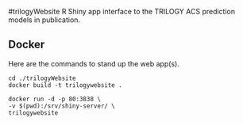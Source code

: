 #trilogyWebsite
R Shiny app interface to the TRILOGY ACS prediction models in publication.

## Docker
Here are the commands to stand up the web app(s).

```
cd ./trilogyWebsite
docker build -t trilogywebsite .

docker run -d -p 80:3838 \
-v $(pwd):/srv/shiny-server/ \
trilogywebsite

```


